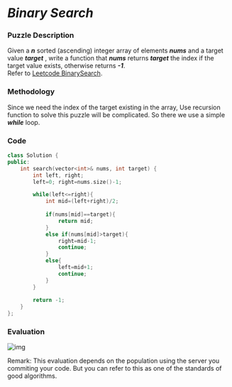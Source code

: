 # ***Binary Search***
### Puzzle Description
Given a  ***n*** sorted (ascending) integer array of elements  ***nums*** and a target value  ***target***  , write a function that  ***nums*** returns ***target*** the index if the target value exists, otherwise returns ***-1***.   
Refer to [Leetcode BinarySearch](https://leetcode.cn/problems/binary-search/).

### Methodology
Since we need the index of the target existing in the array, Use recursion function to solve this puzzle will be complicated. So there we use a simple ***while*** loop.      

### Code
```c++
class Solution {
public:
    int search(vector<int>& nums, int target) {
        int left, right;
        left=0; right=nums.size()-1;

        while(left<=right){
            int mid=(left+right)/2;
            
            if(nums[mid]==target){
                return mid;
            }
            else if(nums[mid]>target){
                right=mid-1;
                continue;
            }
            else{
                left=mid+1;
                continue;
            }
        }
        
        return -1;
    }
};
```

### Evaluation
![img](./binary_search.png)   

Remark: This evaluation depends on the population using the server you commiting your code. But you can refer to this as one of the standards of good algorithms.
